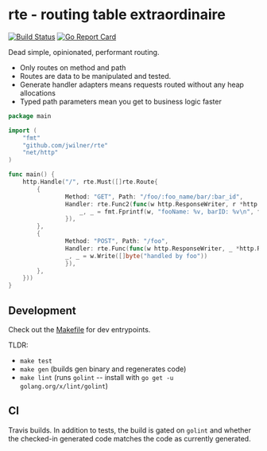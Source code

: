 # rte - routing table extraordinaire

[![Build Status](https://travis-ci.com/jwilner/rte.svg?branch=master)](https://travis-ci.com/jwilner/rte)
[![Go Report Card](https://goreportcard.com/badge/github.com/jwilner/rte)](https://goreportcard.com/report/github.com/jwilner/rte)

Dead simple, opinionated, performant routing.

- Only routes on method and path
- Routes are data to be manipulated and tested.
- Generate handler adapters means requests routed without any heap allocations
- Typed path parameters mean you get to business logic faster

```go
package main

import (
    "fmt"
    "github.com/jwilner/rte"
    "net/http"
)

func main() {
    http.Handle("/", rte.Must([]rte.Route{
        {
                Method: "GET", Path: "/foo/:foo_name/bar/:bar_id",
                Handler: rte.Func2(func(w http.ResponseWriter, r *http.Request, fooName, barID string) {
                    _, _ = fmt.Fprintf(w, "fooName: %v, barID: %v\n", fooName, barID)
                }),
        },
        {
                Method: "POST", Path: "/foo",
                Handler: rte.Func(func(w http.ResponseWriter, _ *http.Request) {
                _, _ = w.Write([]byte("handled by foo"))
                }),
        },
    }))
}
```

## Development

Check out the [Makefile](Makefile) for dev entrypoints.

TLDR:
- `make test`
- `make gen` (builds gen binary and regenerates code)
- `make lint` (runs `golint` -- install with `go get -u golang.org/x/lint/golint`)

## CI

Travis builds. In addition to tests, the build is gated on `golint` and whether the checked-in generated code matches the code as currently generated.
